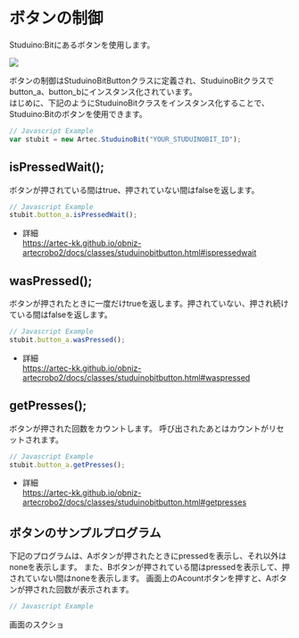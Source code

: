 # ボタンの制御
Studuino:Bitにあるボタンを使用します。

![](https://i.imgur.com/kqvQO31.png)

ボタンの制御はStuduinoBitButtonクラスに定義され、StuduinoBitクラスでbutton_a、button_bにインスタンス化されています。</br>
はじめに、下記のようにStuduinoBitクラスをインスタンス化することで、Studuino:Bitのボタンを使用できます。
```Javascript
// Javascript Example
var stubit = new Artec.StuduinoBit("YOUR_STUDUINOBIT_ID");
```
## isPressedWait();

ボタンが押されている間はtrue、押されていない間はfalseを返します。

```Javascript
// Javascript Example
stubit.button_a.isPressedWait();
```
* 詳細</br>
https://artec-kk.github.io/obniz-artecrobo2/docs/classes/studuinobitbutton.html#ispressedwait
## wasPressed();

ボタンが押されたときに一度だけtrueを返します。押されていない、押され続けている間はfalseを返します。

```Javascript
// Javascript Example
stubit.button_a.wasPressed();
```
* 詳細</br>
https://artec-kk.github.io/obniz-artecrobo2/docs/classes/studuinobitbutton.html#waspressed


## getPresses();
ボタンが押された回数をカウントします。
呼び出されたあとはカウントがリセットされます。
```Javascript
// Javascript Example
stubit.button_a.getPresses();
```
* 詳細</br>
https://artec-kk.github.io/obniz-artecrobo2/docs/classes/studuinobitbutton.html#getpresses

## ボタンのサンプルプログラム
下記のプログラムは、Aボタンが押されたときにpressedを表示し、それ以外はnoneを表示します。
また、Bボタンが押されている間はpressedを表示して、押されていない間はnoneを表示します。
画面上のAcountボタンを押すと、Aボタンが押された回数が表示されます。
```javascript
// Javascript Example

```
画面のスクショ
